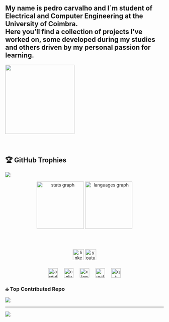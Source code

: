 <h2 align="left">My name is pedro carvalho and I`m student of Electrical and Computer Engineering at the University of Coimbra.<br>Here you’ll find a collection of projects I’ve worked on, some developed during my studies and others driven by my personal passion for learning.</h3>

<img align="center" height="220" src="https://i.pinimg.com/originals/3d/16/03/3d1603d3ba9184057f3906cd2d8f6e47.gif"  />


###

<br clear="both">




## 🏆 GitHub Trophies
![](https://github-profile-trophy.vercel.app/?username=pedrobcarvalho0601&theme=tokyonight&no-frame=false&no-bg=true&margin-w=4)


<div align="center">
  <img src="https://github-readme-stats.vercel.app/api?username=pedrobcarvalho0601&hide_title=false&hide_rank=false&show_icons=true&include_all_commits=true&count_private=true&disable_animations=false&theme=tokyonight&locale=en&hide_border=false&custom_title=My%20personal%20stats" height="150" alt="stats graph"  />
  <img src="https://github-readme-stats.vercel.app/api/top-langs?username=pedrobcarvalho0601&locale=en&hide_title=false&layout=compact&card_width=320&langs_count=5&theme=tokyonight&hide_border=false" height="150" alt="languages graph"  />
</div>

###



###

<br clear="both">



###

<div align="center">
  <img src="https://img.shields.io/static/v1?message=LinkedIn&logo=linkedin&label=&color=0077B5&logoColor=white&labelColor=&style=for-the-badge" height="35" alt="linkedin logo"  />
  <img src="https://img.shields.io/static/v1?message=Youtube&logo=youtube&label=&color=FF0000&logoColor=white&labelColor=&style=for-the-badge" height="35" alt="youtube logo"  />
</div>

###

<div align="center">
  <img src="https://cdn.jsdelivr.net/gh/devicons/devicon/icons/arduino/arduino-original.svg" height="30" alt="arduino logo"  />
  <img width="12" />
  <img src="https://cdn.jsdelivr.net/gh/devicons/devicon/icons/cplusplus/cplusplus-original.svg" height="30" alt="cplusplus logo"  />
  <img width="12" />
  <img src="https://cdn.jsdelivr.net/gh/devicons/devicon/icons/c/c-original.svg" height="30" alt="c logo"  />
  <img width="12" />
  <img src="https://cdn.jsdelivr.net/gh/devicons/devicon/icons/matlab/matlab-original.svg" height="30" alt="matlab logo"  />
  <img width="12" />
  <img src="https://cdn.jsdelivr.net/gh/devicons/devicon/icons/qt/qt-original.svg" height="30" alt="qt logo"  />
</div>

###

### 🔝 Top Contributed Repo
![](https://github-contributor-stats.vercel.app/api?username=pedrobcarvalho0601&limit=5&theme=tokyonight&combine_all_yearly_contributions=true)





---
[![](https://visitcount.itsvg.in/api?id=pedrobcarvalho0601&icon=2&color=0)](https://visitcount.itsvg.in)

<!-- Proudly created with GPRM ( https://gprm.itsvg.in ) -->



